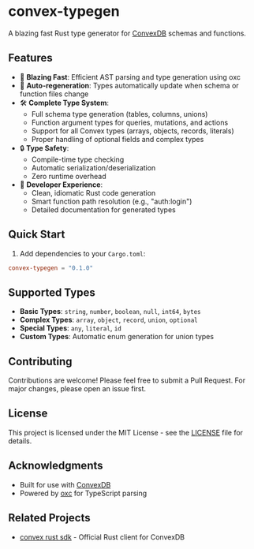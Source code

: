 # convex-typegen

A blazing fast Rust type generator for [ConvexDB](https://www.convex.dev) schemas and functions.

## Features

- 🚀 **Blazing Fast**: Efficient AST parsing and type generation using oxc
- 🔄 **Auto-regeneration**: Types automatically update when schema or function files change
- 🛠️ **Complete Type System**: 
  - Full schema type generation (tables, columns, unions)
  - Function argument types for queries, mutations, and actions
  - Support for all Convex types (arrays, objects, records, literals)
  - Proper handling of optional fields and complex types
- 🔒 **Type Safety**: 
  - Compile-time type checking
  - Automatic serialization/deserialization
  - Zero runtime overhead
- 🎨 **Developer Experience**: 
  - Clean, idiomatic Rust code generation
  - Smart function path resolution (e.g., "auth:login")
  - Detailed documentation for generated types

## Quick Start

1. Add dependencies to your `Cargo.toml`:

```toml
convex-typegen = "0.1.0"
```

## Supported Types

- **Basic Types**: `string`, `number`, `boolean`, `null`, `int64`, `bytes`
- **Complex Types**: `array`, `object`, `record`, `union`, `optional`
- **Special Types**: `any`, `literal`, `id`
- **Custom Types**: Automatic enum generation for union types

## Contributing

Contributions are welcome! Please feel free to submit a Pull Request. For major changes, please open an issue first.

## License

This project is licensed under the MIT License - see the [LICENSE](LICENSE) file for details.

## Acknowledgments

- Built for use with [ConvexDB](https://convex.dev)
- Powered by [oxc](https://github.com/oxc-project/oxc) for TypeScript parsing

## Related Projects

- [convex rust sdk](https://docs.rs/convex/latest/convex/) - Official Rust client for ConvexDB